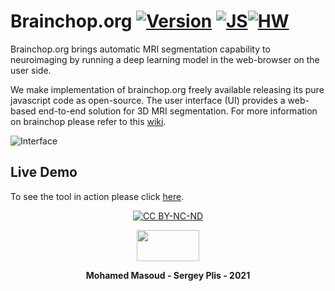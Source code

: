 # Brainchop.org  [![Version](https://img.shields.io/badge/Version-1.0.0-brightgreen)]() [![JS ](https://img.shields.io/badge/Types-JavaScript-blue)]()[![HW ](https://img.shields.io/badge/HardWare-GPU-green)]()

 Brainchop.org brings automatic MRI segmentation  capability to neuroimaging  by running a deep learning model in the web-browser on the user side. 

 We make implementation of brainchop.org freely available releasing its pure javascript code as open-source. The user interface (UI)  provides a web-based  end-to-end solution for 3D MRI segmentation. For more information on brainchop please refer to this [wiki](https://github.com/neuroneural/neuroneural.github.io/wiki).

![Interface](https://github.com/neuroneural/neuroneural.github.io/blob/master/style/SimpleUI.png)


## Live Demo

To see the tool in action please click  [here](https://neuroneural.github.io/).


<div align="center">

[![CC BY-NC-ND ](https://img.shields.io/badge/license-BY--NC--ND-orange)](https://creativecommons.org/licenses/by-nc-nd/3.0/) 

<img src='https://github.com/neuroneural/neuroneural.github.io/blob/master/style/TReNDS_logo.jpg' width='100' height='50'></img>

**Mohamed Masoud - Sergey Plis - 2021**
</div>
